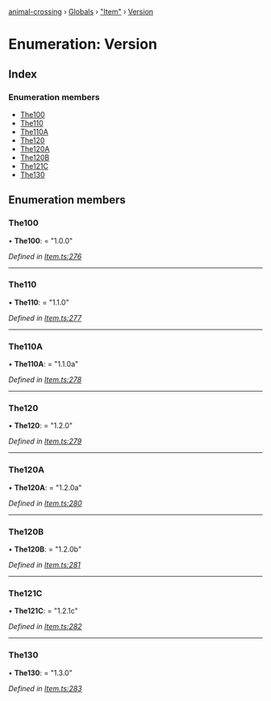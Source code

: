 [animal-crossing](../README.md) › [Globals](../globals.md) › ["Item"](../modules/_item_.md) › [Version](_item_.version.md)

# Enumeration: Version

## Index

### Enumeration members

* [The100](_item_.version.md#the100)
* [The110](_item_.version.md#the110)
* [The110A](_item_.version.md#the110a)
* [The120](_item_.version.md#the120)
* [The120A](_item_.version.md#the120a)
* [The120B](_item_.version.md#the120b)
* [The121C](_item_.version.md#the121c)
* [The130](_item_.version.md#the130)

## Enumeration members

###  The100

• **The100**: = "1.0.0"

*Defined in [Item.ts:276](https://github.com/Norviah/animal-crossing/blob/e9cea70/module/types/Item.ts#L276)*

___

###  The110

• **The110**: = "1.1.0"

*Defined in [Item.ts:277](https://github.com/Norviah/animal-crossing/blob/e9cea70/module/types/Item.ts#L277)*

___

###  The110A

• **The110A**: = "1.1.0a"

*Defined in [Item.ts:278](https://github.com/Norviah/animal-crossing/blob/e9cea70/module/types/Item.ts#L278)*

___

###  The120

• **The120**: = "1.2.0"

*Defined in [Item.ts:279](https://github.com/Norviah/animal-crossing/blob/e9cea70/module/types/Item.ts#L279)*

___

###  The120A

• **The120A**: = "1.2.0a"

*Defined in [Item.ts:280](https://github.com/Norviah/animal-crossing/blob/e9cea70/module/types/Item.ts#L280)*

___

###  The120B

• **The120B**: = "1.2.0b"

*Defined in [Item.ts:281](https://github.com/Norviah/animal-crossing/blob/e9cea70/module/types/Item.ts#L281)*

___

###  The121C

• **The121C**: = "1.2.1c"

*Defined in [Item.ts:282](https://github.com/Norviah/animal-crossing/blob/e9cea70/module/types/Item.ts#L282)*

___

###  The130

• **The130**: = "1.3.0"

*Defined in [Item.ts:283](https://github.com/Norviah/animal-crossing/blob/e9cea70/module/types/Item.ts#L283)*
